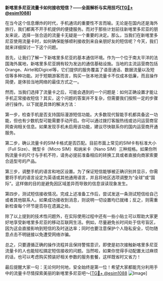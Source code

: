 **新喀里多尼亚流量卡如何接收短信？——全面解析与实用技巧[[TG💪+ @esim1088](https://t.me/s/esim1088)]**

在当今这个信息爆炸的时代，手机通讯的重要性不言而喻。无论是在国内还是海外旅行，我们都离不开手机提供的便捷服务。而对于那些计划前往新喀里多尼亚的朋友来说，选择一张合适的流量卡无疑是一个重要的决定。那么，当我们在新喀里多尼亚使用流量卡时，如何确保能够顺利接收到来自亲朋好友的短信呢？今天，我们就来详细探讨一下这个问题。

首先，让我们了解一下新喀里多尼亚的基本通信环境。作为一个位于南太平洋的法国海外属地，新喀里多尼亚拥有较为发达的通信基础设施。当地的主流运营商包括Orange、Airtel和Digicel等，它们提供的服务覆盖了语音通话、数据流量以及短信等多种功能。对于短期游客而言，购买一张本地流量卡不仅成本低廉，而且操作简便，是体验当地网络的最佳方式之一。

然而，当我们选择了流量卡之后，可能会遇到的一个问题是：如何正确设置才能让手机正常接收短信？其实，这个问题的答案并不复杂，但需要我们按照一定的步骤进行操作。以下就是具体的解决方法：

第一步，检查手机是否支持国际漫游短信功能。大多数现代智能手机都具备这一功能，但也有少数机型可能需要手动开启。你可以通过拨打客服热线或访问运营商官网查询相关信息。如果发现手机未启用该功能，建议尽快联系你的国内运营商开通服务。

第二步，确认流量卡的SIM卡格式是否匹配。目前市面上常见的SIM卡有标准大小（Full Size）、微型卡（Micro SIM）和纳米卡（Nano SIM）三种规格。如果你所购流量卡的尺寸与手机不符，请务必提前准备相应的转换工具或者直接向商家索要合适型号的产品。

第三步，调整手机的语言和地区设置。为了保证短信能够被正确识别并显示，你需要将手机的语言设定为英语或其他通用语言，并且将地区选项调整为“全球”或“国际”。这样做的目的是避免因区域差异而导致的信息误读现象发生。

第四步，测试短信接收情况。完成上述准备工作后，尝试发送一条测试短信给自己或者其他联系人。如果成功接收到消息，则说明一切设置均已就绪；反之，则需重新检查每个环节是否存在遗漏之处。

除了以上提到的技术性问题外，在实际使用过程中还有一些小贴士可以帮助大家更好地享受新喀里多尼亚的移动互联网生活。例如，尽量避免长时间处于信号盲区，因为这会直接影响到短信的及时送达率；同时也要注意保护个人隐私安全，切勿随意点击不明链接以免遭受网络诈骗。

总之，只要遵循正确的操作流程并且保持警惕意识，即使是初次接触新喀里多尼亚流量卡的人也能轻松搞定短信接收的问题。当然啦，如果你觉得手动配置太过麻烦的话，也可以考虑购买预装好相关参数的服务套餐，这样既省时又省力！

最后提醒大家一句：无论何时何地，安全始终是第一位！希望大家都能充分利用手中的流量卡尽情探索美丽的新喀里多尼亚吧～[[TG💪+ @esim1088](https://t.me/s/esim1088) ![Image](https://i.postimg.cc/4NQfJmqS/Snipaste-2025-05-13-00-14-12.png)]